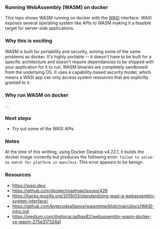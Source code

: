 ### Running WebAssembly (WASM) on docker

This repo shows WASM running on docker with the [WASI](https://wasi.dev/) interface. WASI exposes several operating system like APIs to WASM making it a feasible target for server-side applications.

### Why this is exciting

WASM is built for portability and security, solving some of the same problems as docker. It's highly portable -- it doesn't have to be built for a specific architecture and doesn't require dependancies to be shipped with your application for it to run. WASM binaries are completely sandboxed from the underlying OS. It uses a capability-based security model, which means a WASI app can only access system resources that are explicitly granted to it.

### Why run WASM on docker

...

### Next steps

- Try out some of the WASI APIs

### Notes

At the time of this writting, using Docker Desktop v4.22.1, it builds the docker image correctly but produces the following error: `failed to solve: no match for platform in manifest`. This error appears to be benign.

### Resources

- https://wasi.dev/
- https://github.com/docker/roadmap/issues/426
- https://hacks.mozilla.org/2019/03/standardizing-wasi-a-webassembly-system-interface/
- https://github.com/bytecodealliance/wasmtime/blob/main/docs/WASI-intro.md
- https://medium.com/@shivraj.jadhav82/webassembly-wasm-docker-vs-wasm-275e317324a1
